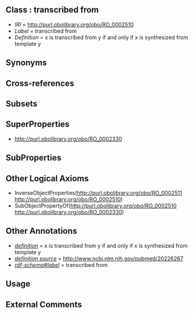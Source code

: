 
## Class : transcribed from

 * *IRI* = http://purl.obolibrary.org/obo/RO_0002510
 * *Label* = transcribed from
 * *Definition* = x is transcribed from y if and only if x is synthesized from template y

## Synonyms


## Cross-references


## Subsets


## SuperProperties

 * <http://purl.obolibrary.org/obo/RO_0002330>

## SubProperties


## Other Logical Axioms

 * InverseObjectProperties(<http://purl.obolibrary.org/obo/RO_0002511> <http://purl.obolibrary.org/obo/RO_0002510>)
 * SubObjectPropertyOf(<http://purl.obolibrary.org/obo/RO_0002510> <http://purl.obolibrary.org/obo/RO_0002330>)

## Other Annotations

 * *[definition](../../IAO/15/IAO_0000115.md)* = x is transcribed from y if and only if x is synthesized from template y
 * *[definition source](../../IAO/19/IAO_0000119.md)* = http://www.ncbi.nlm.nih.gov/pubmed/20226267
 * *[rdf-schema#label](../../el/rdf-schema#label.md)* = transcribed from

## Usage


## External Comments

